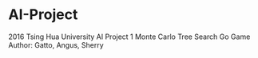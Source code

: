 # AI-Project
2016 Tsing Hua University AI Project 1
Monte Carlo Tree Search Go Game
Author: Gatto, Angus, Sherry
